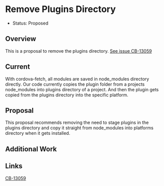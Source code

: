 # Remove Plugins Directory
- Status: Proposed

## Overview
This is a proposal to remove the plugins directory. [See issue CB-13059](https://issues.apache.org/jira/browse/CB-13059)

## Current
With cordova-fetch, all modules are saved in node_modules directory directly.
Our code currently copies the plugin folder from a projects node_modules into plugins directory of a project. And then the plugin gets copied from the plugins directory into the specific platform.

## Proposal
This proposal recommends removing the need to stage plugins in the plugins directory and copy it straight from node_modules into platforms directory when it gets installed.

## Additional Work

## Links
[CB-13059](https://issues.apache.org/jira/browse/CB-13059)